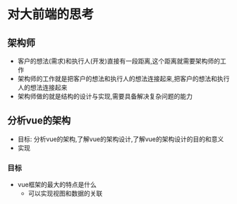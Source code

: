 # 对大前端的思考

## 架构师
- 客户的想法(需求)和执行人(开发)直接有一段距离,这个距离就需要架构师的工作
- 架构师的工作就是把客户的想法和执行人的想法连接起来,把客户的想法和执行人的想法连接起来
- 架构师做的就是结构的设计与实现,需要具备解决复杂问题的能力

## 分析vue的架构
- 目标: 分析vue的架构,了解vue的架构设计,了解vue的架构设计的目的和意义
- 实现

### 目标
- vue框架的最大的特点是什么
  - 可以实现视图和数据的关联